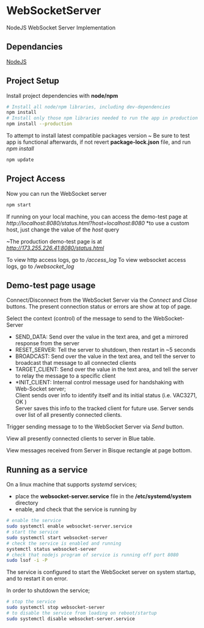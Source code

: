 # WebSocketServer
NodeJS WebSocket Server Implementation

## Dependancies
[NodeJS](https://nodejs.org/en/download/package-manager/) 

## Project Setup
Install project dependencies with **node/npm**
```bash
# Install all node/npm libraries, including dev-dependencies
npm install
# Install only those npm libraries needed to run the app in production
npm install --production
```

To attempt to install latest compatible packages version
~ Be sure to test app is functional afterwards, if not revert **package-lock.json** file, and run _npm install_
```bash
npm update
```

## Project Access

Now you can run the WebSocket server
```bash
npm start
```

If running on your local machine, you can access the demo-test page at
_http://localhost:8080/status.html?host=localhost:8080_
*to use a custom host, just change the value of the _host_ query 

~The production demo-test page is at
_http://173.255.226.41:8080/status.html_

To view http access logs, go to _/access_log_
To view websocket access logs, go to _/websocket_log_

## Demo-test page usage

Connect/Disconnect from the WebSocket Server via the _Connect_ and _Close_ buttons. 
The present connection status or errors are show at top of page.

Select the context (control) of the message to send to the WebSocket-Server  
- SEND_DATA: Send over the value in the text area, and get a mirrored response from the server  
- RESET_SERVER: Tell the server to shutdown, then restart in ~5 seconds  
- BROADCAST: Send over the value in the text area, and tell the server to broadcast that message to all connected clients  
- TARGET_CLIENT: Send over the value in the text area, and tell the server to relay the message to a specific client  
- *INIT_CLIENT: Internal control message used for handshaking with Web-Socket server;  
   Client sends over info to identify itself and its initial status (i.e. VAC3271, OK )  
   Server saves this info to the tracked client for future use. Server sends over list of all presently connected clients.
   
Trigger sending message to to the WebSocket Server via _Send_ button.

View all presently connected clients to server in Blue table.

View messages received from Server in Bisque rectangle at page bottom.

## Running as a service
On a linux machine that supports _systemd_ services;
- place the **websocket-server.service** file in the **/etc/systemd/system** directory
- enable, and check that the service is running by
```bash
# enable the service
sudo systemctl enable websocket-server.service
# start the service
sudo systemctl start websocket-server
# check the service is enabled and running
systemctl status websocket-server
# check that nodejs program of service is running off port 8080 
sudo lsof -i -P
```

The service is configured to start the WebSocket server on system startup, and to restart it on error.

In order to shutdown the service;
```bash
# stop the service 
sudo systemctl stop websocket-server
# to disable the service from loading on reboot/startup
sudo systemctl disable websocket-server.service
```


